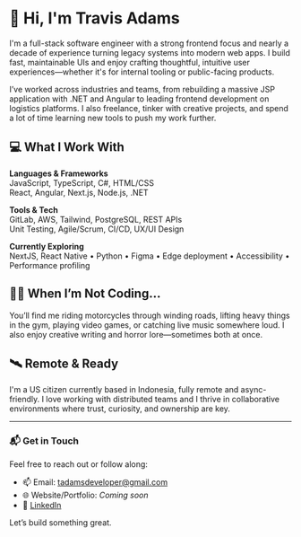 # 👋 Hi, I'm Travis Adams

I'm a full-stack software engineer with a strong frontend focus and nearly a decade of experience turning legacy systems into modern web apps. I build fast, maintainable UIs and enjoy crafting thoughtful, intuitive user experiences—whether it's for internal tooling or public-facing products.

I’ve worked across industries and teams, from rebuilding a massive JSP application with .NET and Angular to leading frontend development on logistics platforms. I also freelance, tinker with creative projects, and spend a lot of time learning new tools to push my work further.

## 💻 What I Work With

**Languages & Frameworks**  
JavaScript, TypeScript, C#, HTML/CSS  
React, Angular, Next.js, Node.js, .NET

**Tools & Tech**  
GitLab, AWS, Tailwind, PostgreSQL, REST APIs  
Unit Testing, Agile/Scrum, CI/CD, UX/UI Design

**Currently Exploring**  
NextJS, React Native • Python • Figma • Edge deployment • Accessibility • Performance profiling

## 🏄‍♂️ When I’m Not Coding...

You’ll find me riding motorcycles through winding roads, lifting heavy things in the gym, playing video games, or catching live music somewhere loud. I also enjoy creative writing and horror lore—sometimes both at once.

## 🛰 Remote & Ready

I'm a US citizen currently based in Indonesia, fully remote and async-friendly. I love working with distributed teams and I thrive in collaborative environments where trust, curiosity, and ownership are key.

---

### 📬 Get in Touch

Feel free to reach out or follow along:

- 📫 Email: tadamsdeveloper@gmail.com  
- 🌐 Website/Portfolio: *Coming soon*  
- 🧾 [LinkedIn](https://www.linkedin.com/in/travis-a-768637a2/)

Let’s build something great.

